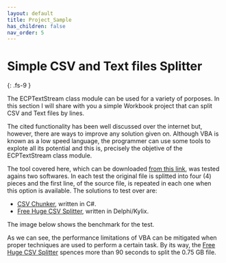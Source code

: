 ```yaml
---
layout: default
title: Project_Sample
has_children: false
nav_order: 5
---
```


# Simple CSV and Text files Splitter
{: .fs-9 }

The ECPTextStream class module can be used for a variety of porposes. In this section I will share with you a simple Workbook project that can split CSV and Text files by lines. 

The cited functionality has been well discussed over the internet but, however, there are ways to improve any solution given on. Although VBA is known as a low speed language, the programmer can use some tools to explote all its potential and this is, precisely the objetive of the ECPTextStream class module.

The tool covered here, which can be downloaded [from this link](https://github.com/ws-garcia/ECPTextStream/raw/main/test-assets/Split_Text_Files.xlsm), was tested agains two softwares. In each test the original file is splitted into four (4) pieces and the first line, of the source file, is repeated in each one when this option is available. The solutions to test over are:

- [CSV Chunker](http://www.scaled-solutions.com/sites/default/files/CSV%20Chunker.zip), written in C#.
- [Free Huge CSV Splitter](https://sourceforge.net/projects/splitcsv/), written in Delphi/Kylix.

The image below shows the benchmark for the test.



As we can see, the performance limitations of VBA can be mitigated when proper techniques are used to perform a certain task. By its way, the [Free Huge CSV Splitter](https://sourceforge.net/projects/splitcsv/) spences more than 90 seconds to split the 0.75 GB file.